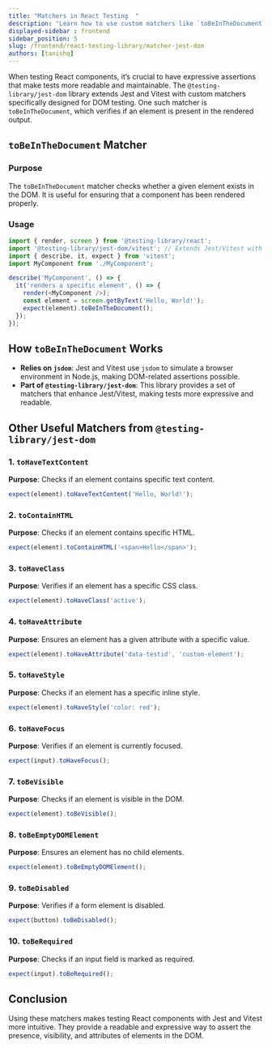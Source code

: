 ```yaml
---
title: "Matchers in React Testing  "
description: "Learn how to use custom matchers like `toBeInTheDocument` from @testing-library/jest-dom to improve your Jest and Vitest tests."
displayed-sidebar : frontend
sidebar_position: 5
slug: /frontend/react-testing-library/matcher-jest-dom
authors: [tanishq]
---
```



When testing React components, it’s crucial to have expressive assertions that make tests more readable and maintainable. The `@testing-library/jest-dom` library extends Jest and Vitest with custom matchers specifically designed for DOM testing. One such matcher is `toBeInTheDocument`, which verifies if an element is present in the rendered output.

## `toBeInTheDocument` Matcher

### Purpose
The `toBeInTheDocument` matcher checks whether a given element exists in the DOM. It is useful for ensuring that a component has been rendered properly.

### Usage
```javascript
import { render, screen } from '@testing-library/react';
import '@testing-library/jest-dom/vitest'; // Extends Jest/Vitest with custom matchers
import { describe, it, expect } from 'vitest';
import MyComponent from './MyComponent';

describe('MyComponent', () => {
  it('renders a specific element', () => {
    render(<MyComponent />);
    const element = screen.getByText('Hello, World!');
    expect(element).toBeInTheDocument();
  });
});
```

## How `toBeInTheDocument` Works

- **Relies on `jsdom`**: Jest and Vitest use `jsdom` to simulate a browser environment in Node.js, making DOM-related assertions possible.
- **Part of `@testing-library/jest-dom`**: This library provides a set of matchers that enhance Jest/Vitest, making tests more expressive and readable.

## Other Useful Matchers from `@testing-library/jest-dom`

### 1. `toHaveTextContent`
**Purpose**: Checks if an element contains specific text content.
```javascript
expect(element).toHaveTextContent('Hello, World!');
```

### 2. `toContainHTML`
**Purpose**: Checks if an element contains specific HTML.
```javascript
expect(element).toContainHTML('<span>Hello</span>');
```

### 3. `toHaveClass`
**Purpose**: Verifies if an element has a specific CSS class.
```javascript
expect(element).toHaveClass('active');
```

### 4. `toHaveAttribute`
**Purpose**: Ensures an element has a given attribute with a specific value.
```javascript
expect(element).toHaveAttribute('data-testid', 'custom-element');
```

### 5. `toHaveStyle`
**Purpose**: Checks if an element has a specific inline style.
```javascript
expect(element).toHaveStyle('color: red');
```

### 6. `toHaveFocus`
**Purpose**: Verifies if an element is currently focused.
```javascript
expect(input).toHaveFocus();
```

### 7. `toBeVisible`
**Purpose**: Checks if an element is visible in the DOM.
```javascript
expect(element).toBeVisible();
```

### 8. `toBeEmptyDOMElement`
**Purpose**: Ensures an element has no child elements.
```javascript
expect(element).toBeEmptyDOMElement();
```

### 9. `toBeDisabled`
**Purpose**: Verifies if a form element is disabled.
```javascript
expect(button).toBeDisabled();
```

### 10. `toBeRequired`
**Purpose**: Checks if an input field is marked as required.
```javascript
expect(input).toBeRequired();
```

## Conclusion

Using these matchers makes testing React components with Jest and Vitest more intuitive. They provide a readable and expressive way to assert the presence, visibility, and attributes of elements in the DOM. 

